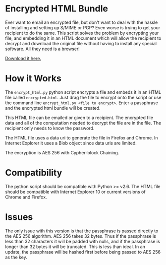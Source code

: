 # Encrypted HTML Bundle #

Ever want to email an encrypted file, but don't want to deal with the hassle of installing and setting up S/MIME or PGP?  Even worse is trying to get your recipient to do the same.  This script solves the problem by encrypting your file, and embedding it in an HTML document which will allow the recipient to decrypt and download the original file without having to install any special software.  All they need is a browser!

[Download it here.](https://drive.google.com/open?id=0Bx4iYaMcDfNCSHpxeGlhcldJZm8&authuser=0)

# How it Works #

The `encrypt_html.py` python script encrypts a file and embeds it in an HTML file called `encrypted.html`.  Just drag the file to encrypt onto the script or use the command line `encrypt_html.py <file to encrypt>`.  Enter a passphrase and the encrypted html bundle will be created.

This HTML file can be emailed or given to a recipient.  The encrypted file data and all of the computation needed to decrypt the file are in the file.  The recipient only needs to know the password.

The HTML file uses a data uri to generate the file in Firefox and Chrome.  In Internet Explorer it uses a Blob object since data uris are limited.

The encryption is AES 256 with Cypher-block Chaining.

# Compatibility #

The python script should be compatible with Python >= v2.6.  The HTML file should be compatible with Internet Explorer 10 or current versions of Chrome and Firefox.

# Issues #

The only issue with this version is that the passphrase is passed directly to the AES 256 algorithm.  AES 256 takes 32 bytes.  Thus if the passphrase is less than 32 characters it will be padded with nulls, and if the passphrase is longer than 32 bytes it will be truncated.  This is less than ideal.  In an update, the passphrase will be hashed first before being passed to AES 256 as the key.